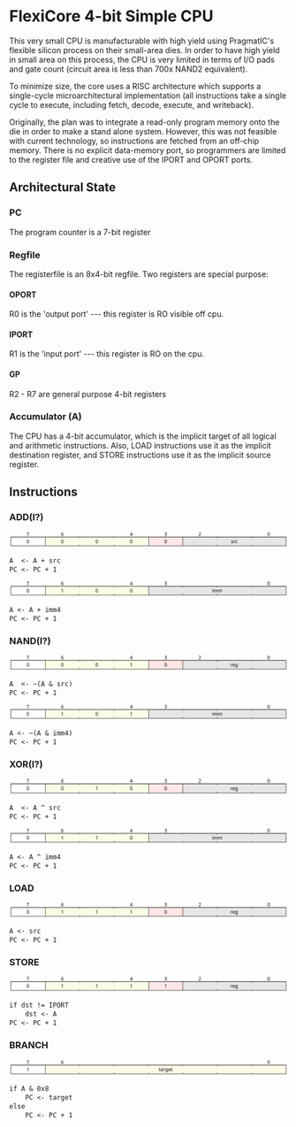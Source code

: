 # FlexiCore 4-bit Simple CPU

This very small CPU is manufacturable with high yield using PragmatIC's
flexible silicon process on their small-area dies. In order to have high
yield in small area on this process, the CPU is very limited in terms of
I/O pads and gate count (circuit area is less than 700x NAND2 equivalent).

To minimize size, the core uses a RISC architecture which supports a
single-cycle microarchitectural implementation (all instructions take a single
cycle to execute, including fetch, decode, execute, and writeback).

Originally, the plan was to integrate a read-only program memory onto the
die in order to make a stand alone system.
However, this was not feasible with current technology, so instructions
are fetched from an off-chip memory.  There is no explicit data-memory port,
so programmers are limited to the register file and creative use of the
IPORT and OPORT ports.

## Architectural State

### PC

The program counter is a 7-bit register

### Regfile

The registerfile is an 8x4-bit regfile.  Two registers are special purpose:

#### OPORT

R0 is the 'output port' --- this register is RO visible off cpu.

#### IPORT

R1 is the 'input port' --- this register is RO on the cpu.

#### GP

R2 - R7 are general purpose 4-bit registers

### Accumulator (A)

The CPU has a 4-bit accumulator, which is the implicit target of all
logical and arithmetic instructions.  Also, LOAD instructions use it
as the implicit destination register, and STORE instructions use it as the
implicit source register.

## Instructions

### ADD(I?)

![ADD](./diag/add.svg)

```
A  <- A + src
PC <- PC + 1
```

![ADDI](./diag/addi.svg)

```
A <- A + imm4
PC <- PC + 1
```

### NAND(I?)

![NAND](./diag/nand.svg)

```
A  <- ~(A & src)
PC <- PC + 1
```

![NANDI](./diag/nandi.svg)

```
A <- ~(A & imm4)
PC <- PC + 1
```

### XOR(I?)

![NAND](./diag/xor.svg)

```
A  <- A ^ src
PC <- PC + 1
```

![NANDI](./diag/xori.svg)

```
A <- A ^ imm4
PC <- PC + 1
```

### LOAD

![LOAD](./diag/load.svg)

```
A <- src 
PC <- PC + 1
```

### STORE

![LOAD](./diag/store.svg)

```
if dst != IPORT
    dst <- A
PC <- PC + 1
```

### BRANCH

![BRANCH](./diag/branch.svg)

```
if A & 0x8
    PC <- target
else
    PC <- PC + 1
```
